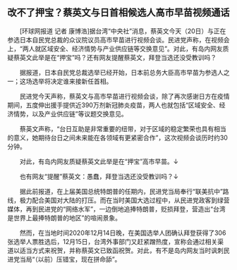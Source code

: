 ## 改不了押宝？蔡英文与日首相候选人高市早苗视频通话
　　[环球网报道 记者 康博浩]据台湾“中央社”消息，蔡英文今天（20日）与正在参选日本自民党总裁的众议院议员高市早苗进行视频会谈。民进党声称，在视频会上，“两人就区域安全、经济情势与产业供应链等交换意见”。对此，有岛内网友质疑蔡英文此举是在“押宝”吗？还有网友提醒蔡英文，拜登当选还没受教训吗？

　　据报道，日本自民党总裁选举已经开始，日本前总务大臣高市早苗为参选人之一；这场选举将决定谁来接新任首相。

　　民进党今天声称，蔡英文与高市早苗进行视频会谈，除了再次感谢日方在疫情期间，五度伸出援手提供近390万剂新冠肺炎疫苗，两人也就包括“区域安全、经济情势，以及产业供应链”等议题交换意见。

　　蔡英文声称，“台日互助是非常重要的纽带，对于区域的稳定繁荣也具有相当的意义，她期待台日之间未来能在各领域有更紧密合作”，这次视频会谈历时约30分钟。

　　对此，有岛内网友质疑蔡英文此举是在“押宝”高市早苗。↓

　　也有网友“提醒”蔡英文：愚蠢，拜登当选还没受教训吗？↓

　　据此前报道，在上届美国总统特朗普的任期内，民进党当局奉行“联美抗中”路线，极力配合美国对大陆的打压。而在当时美国大选过程中，从民进党政客到绿营媒体，再到民进党的“网络水军”，一边倒地追捧特朗普，贬损拜登，营造出“台湾是世界上最捧特朗普的地区”的喧闹景象。

　　然而，在当地时间2020年12月14日晚，在美国选举人团确认拜登获得了306张选举人票胜选后，12月15日，台湾外事部门又赶紧蹭热度，宣称会通过相关渠道以适当方式来祝贺，并称蔡英文已致函祝贺。对此，有不是岛内网友当时讽刺民进党当局“（以前）压错宝，现在拼命舔”。

